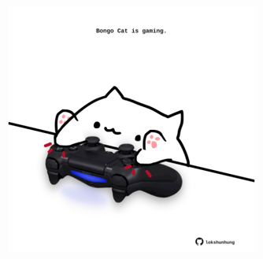 <!-- built at 13/08/2023, 19:00:45 UTC -->
<p align="center">
  <img width="500" height="500" src="./ReadmeImage.svg">
</p>
